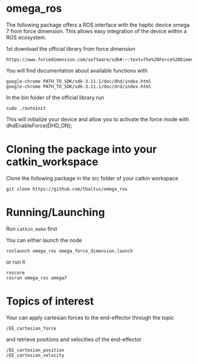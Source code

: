 # omega_ros
The following package offers a ROS interface with the haptic device omega 7 from force dimension. This allows easy integration of the device within a ROS ecosystem.

1st download the official library from force dimension 

```
https://www.forcedimension.com/software/sdk#:~:text=The%20Force%20Dimension%20SDK%20is,Haptic%20SDK%20and%20Robotic%20SDK. 
```

You will find documentation about available functions with 

```
google-chrome PATH_TO_SDK/sdk-3.11.1/doc/dhd/index.html
google-chrome PATH_TO_SDK/sdk-3.11.1/doc/drd/index.html
```

In the bin folder of the official library run

```
sudo ./autoinit
```

This will initialize your device and allow you to activate the force mode with dhdEnableForce(DHD_ON);

# Cloning the package into your catkin_workspace

Clone the following package in the src folder of your catkin workspace

```
git clone https://github.com/tbaltus/omega_ros
```

# Running/Launching

Run `catkin_make` first

You can either launch the node

```
roslaunch omega_ros omega_force_dimension.launch
```

or run it

```
roscore
rosrun omega_ros omega7
```

# Topics of interest

Your can apply cartesian forces to the end-effector through the topic

```
/EE_cartesian_force
```

and retrieve positions and velocities of the end-effector

```
/EE_cartesian_position
/EE_cartesian_velocity
```
